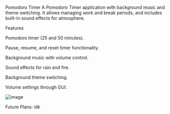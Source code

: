 Pomodoro Timer 
A Pomodoro Timer application with background music and theme switching. It allows managing work and break periods, and includes built-in sound effects for atmosphere.

Features

Pomodoro timer (25 and 50 minutes).

Pause, resume, and reset timer functionality.

Background music with volume control.

Sound effects for rain and fire.

Background theme switching.

Volume settings through GUI.

![image](https://github.com/user-attachments/assets/c25b6623-88f2-48d0-91ef-5a00d1898cba)

Future Plans:
idk
